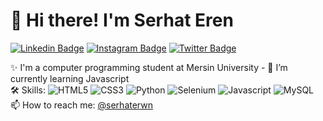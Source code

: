👋 Hi there! I'm Serhat Eren
============================

[![Linkedin Badge](https://img.shields.io/badge/-serhaterenc-blue?style=flat-square&logo=Linkedin&logoColor=white&link=https://www.linkedin.com/in/serhat-eren-catuk-9b278626b/)](https://www.linkedin.com/in/serhat-eren-catuk-9b278626b/) [![Instagram Badge](https://img.shields.io/badge/-serhaterenc-e4405f?style=flat-square&logo=Instagram&logoColor=white&link=https://www.instagram.com/serhaterwn/)](https://www.instagram.com/serhaterwn/) [![Twitter Badge](https://img.shields.io/badge/-serhaterenc-blue?style=flat-square&logo=Twitter&logoColor=white&link=https://twitter.com/serhaterenc)](https://twitter.com/serhaterenc)

✨ I'm a computer programming student at Mersin University - 🌱 I’m currently learning Javascript <br>
🛠 Skills: ![HTML5](https://shields.io/badge/html5-black?logo=html5&style=for-the-badge%22) ![CSS3](https://shields.io/badge/css3-black?logo=css3&style=for-the-badge%22) ![Python](https://shields.io/badge/python-black?logo=python&style=for-the-badge%22) ![Selenium](https://shields.io/badge/selenium-black?logo=selenium&style=for-the-badge%22) ![Javascript](https://shields.io/badge/javascript-black?logo=javascript&style=for-the-badge%22) ![MySQL](https://shields.io/badge/mysql-black?logo=mysql&style=for-the-badge%22) <br>
📫 How to reach me: [@serhaterwn](https://instagram.com/serhaterwn)
